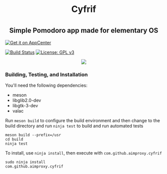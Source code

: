 <div align="center">
  <h1>Cyfrif<h1>
  <h2>Simple Pomodoro app made for elementary OS</h2>
</div>

[![Get it on AppCenter](https://appcenter.elementary.io/badge.svg)](https://appcenter.elementary.io/com.github.aimproxy.cyfrif)

[![Build Status](https://travis-ci.org/lainsce/quilter.svg?branch=master)](https://travis-ci.org/aimproxy/cyfrif)
[![License: GPL v3](https://img.shields.io/badge/License-GPL%20v3-blue.svg)](http://www.gnu.org/licenses/gpl-3.0)

<div align="center">
  <img src="https://raw.githubusercontent.com/aimproxy/cyfrif/master/media/Screenshot.png">
</div>

### Building, Testing, and Installation

You'll need the following dependencies:
* meson
* libglib2.0-dev
* libgtk-3-dev
* valac

Run `meson build` to configure the build environment and then change to the build directory and run `ninja test` to build and run automated tests

    meson build --prefix=/usr
    cd build
    ninja test

To install, use `ninja install`, then execute with `com.github.aimproxy.cyfrif`

    sudo ninja install
    com.github.aimproxy.cyfrif
